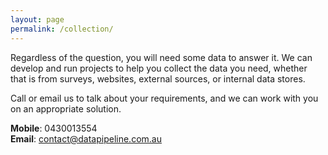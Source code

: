 ```yaml
---
layout: page
permalink: /collection/
---
```


Regardless of the question, you will need some data to answer it. We can develop and run projects to help you collect the data you need, whether that is from surveys, websites, external sources, or internal data stores. 


Call or email us to talk about your requirements, and we can work with you on an appropriate solution.


**Mobile**: 0430013554
<br>
**Email**: contact@datapipeline.com.au
